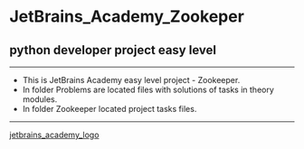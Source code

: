 # JetBrains_Academy_Zookeper
## python developer project easy level

---
<ul>
<li>This is JetBrains Academy easy level project - Zookeeper. </li>

<li>In folder Problems are located files with solutions of tasks in theory modules. </li>

<li>In folder Zookeeper located project tasks files.</li>
</ul>

---

[jetbrains_academy_logo](https://blog.jetbrains.com/wp-content/uploads/2020/03/Banner.png)
